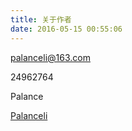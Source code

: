 ```yaml
---
title: 关于作者
date: 2016-05-15 00:55:06
---
```


<i class="fa fa-envelope"></i> palanceli@163.com

<i class="fa fa-qq" aria-hidden="true"></i>  24962764

<i class="fa fa-weixin" aria-hidden="true"></i> Palance

<i class="fa fa-github" aria-hidden="true"></i> [Palanceli](https://palanceli.github.io)
